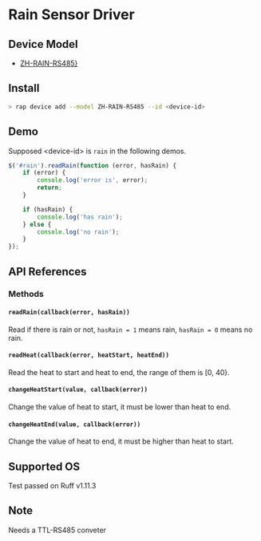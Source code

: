 # Rain Sensor Driver

## Device Model

- [ZH-RAIN-RS485}](https://rap.ruff.io/devices/ZH-RAIN-RS485)

## Install

```sh
> rap device add --model ZH-RAIN-RS485 --id <device-id>
```

## Demo

Supposed \<device-id\> is `rain` in the following demos.

```js
$('#rain').readRain(function (error, hasRain) {
    if (error) {
        console.log('error is', error);
        return;
    }

    if (hasRain) {
        console.log('has rain');
    } else {
        console.log('no rain');
    }
});
```

## API References

### Methods

#### `readRain(callback(error, hasRain))`

Read if there is rain or not, `hasRain = 1` means rain, `hasRain = 0` means no rain.

#### `readHeat(callback(error, heatStart, heatEnd))`

Read the heat to start and heat to end, the range of them is [0, 40}.

#### `changeHeatStart(value, callback(error))`

Change the value of heat to start, it must be lower than heat to end.

#### `changeHeatEnd(value, callback(error))`

Change the value of heat to end, it must be higher than heat to start.

## Supported OS

Test passed on Ruff v1.11.3

## Note

Needs a TTL-RS485 conveter
